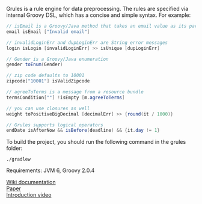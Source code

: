 Grules is a rule engine for data preprocessing. The rules are specified via internal Groovy DSL, which has a concise and simple syntax. For example:

```java
// isEmail is a Groovy/Java method that takes an email value as its parameter
email isEmail ["Invalid email"]

// invalidLoginErr and dupLoginErr are String error messages
login isLogin [invalidLoginErr] >> isUnique [dupLoginErr] 

// Gender is a Groovy/Java enumeration
gender toEnum(Gender) 

// zip code defaults to 10001
zipcode["10001"] isValidZipcode 

// agreeToTerms is a message from a resource bundle
termsCondition[""] !isEmpty [m.agreeToTerms] 

// you can use closures as well
weight toPositiveBigDecimal [decimalErr] >> {round(it / 1000)} 

// Grules supports logical operators 
endDate isAfterNow && isBefore(deadline) && {it.day != 1}
```
To build the project, you should run the following command in the grules folder:

    ./gradlew

Requirements: JVM 6, Groovy 2.0.4

<a href="https://github.com/zhaber/grules/wiki">Wiki documentation</a><br>
<a href="http://digitalcommons.mcmaster.ca/cgi/viewcontent.cgi?article=8244&context=opendissertations">Paper</a><br>
<a href="http://www.youtube.com/watch?v=6RYbDRY6cvQ">Introduction video</a><br>

